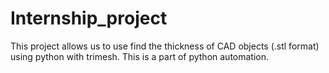 # Internship_project
This project allows us to use find the thickness of CAD objects (.stl format) using python with trimesh. This is a part of python automation.
